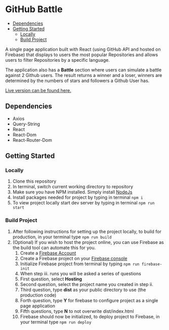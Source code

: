 # GitHub Battle #
<!-- MarkdownTOC bracket="round" autoanchor="flase" -->

- [Dependencies](#user-content-dependencies)
- [Getting Started](#user-content-getting-started)
	- [Locally](#user-content-locally)
	- [Build Project](#user-content-build-project)

<!-- /MarkdownTOC -->

A single page application built with React (using GitHub API and hosted on Firebase) that displays to users the most popular Repositories and allows users to filter Repositories by a specific language.

The application also has a **Battle** section where users can simulate a battle against 2 Github users. The result returns a winner and a loser, winners are determined by the numbers of stars and followers a Github User has.

[Live version can be found here.](https://github-battle-ec28a.firebaseapp.com/)

## Dependencies ##
- Axios
- Query-String
- React
- React-Dom
- React-Router-Dom

## Getting Started ##
### Locally ###
1. Clone this repository
2. In terminal, switch current working directory to repository
3. Make sure you have NPM installed. Simply install [NodeJs](https://nodejs.org/en/download/)
4. Install packages needed for project by typing in terminal ``` npm i ```
5. To view project locally start dev server by typing in terminal ``` npm run start ```

### Build Project ###
1. After following instructions for setting up the project locally, to build for production, in your terminal type ``` npm run build ```
2. (Optional) If you wish to host the project online, you can use Firebase as the build tool can automate this for you.
	1. Create a [Firebase Account](https://firebase.google.com/) 
	2. Create a Firebase project on your [Firebase console](https://console.firebase.google.com/)
	3. Initialize Firebase project from terminal by typing ``` npm run firebase-init ```
	4. When step iii. runs you will be asked a series of questions
	5. First question, select **Hosting**
	6. Second question, select the project name you created in step ii.
	7. Third question, type **dist** as your public directory to use (the production code)
	8. Forth question, type **Y** for firebase to configure project as a single page application
	9. Fifth questions, type **N** to not overwrite dist/index.html
	10. Firebase should now be initialized, to deploy project to Firebase, in your terminal type ``` npm run deploy ```
